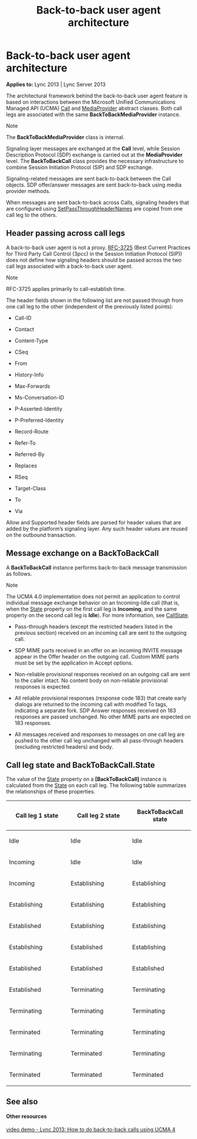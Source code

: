 ﻿---
title: Back-to-back user agent architecture
TOCTitle: Back-to-back user agent architecture
ms:assetid: 433baf9b-d4c3-441d-a5fb-9f4010cc0f21
ms:mtpsurl: https://msdn.microsoft.com/en-us/library/Dn465993(v=office.15)
ms:contentKeyID: 57102851
ms.date: 07/25/2014
mtps_version: v=office.15
---

# Back-to-back user agent architecture


**Applies to:** Lync 2013 | Lync Server 2013

  

The architectural framework behind the back-to-back user agent feature is based on interactions between the Microsoft Unified Communications Managed API (UCMA) [Call](https://msdn.microsoft.com/en-us/library/hh384235\(v=office.15\)) and [MediaProvider](https://msdn.microsoft.com/en-us/library/hh383767\(v=office.15\)) abstract classes. Both call legs are associated with the same **BackToBackMediaProvider** instance.


> [!NOTE]
> <P>The <STRONG>BackToBackMediaProvider</STRONG> class is internal.</P>



Signaling layer messages are exchanged at the **Call** level, while Session Description Protocol (SDP) exchange is carried out at the **MediaProvider** level. The **BackToBackCall** class provides the necessary infrastructure to combine Session Initiation Protocol (SIP) and SDP exchange.

Signaling-related messages are sent back-to-back between the Call objects. SDP offer/answer messages are sent back-to-back using media provider methods.

When messages are sent back-to-back across Calls, signaling headers that are configured using [SetPassThroughHeaderNames](https://msdn.microsoft.com/en-us/library/hh384137\(v=office.15\)) are copied from one call leg to the others.

## Header passing across call legs

A back-to-back user agent is not a proxy. [RFC-3725](http://www.rfc-editor.org/rfc/rfc3725.txt) (Best Current Practices for Third Party Call Control (3pcc) in the Session Initiation Protocol (SIP)) does not define how signaling headers should be passed across the two call legs associated with a back-to-back user agent.


> [!NOTE]
> <P>RFC-3725 applies primarily to call-establish time.</P>



The header fields shown in the following list are not passed through from one call leg to the other (independent of the previously listed points):

  - Call-ID

  - Contact

  - Content-Type

  - CSeq

  - From

  - History-Info

  - Max-Forwards

  - Ms-Conversation-ID

  - P-Asserted-Identity

  - P-Preferred-Identity

  - Record-Route

  - Refer-To

  - Referred-By

  - Replaces

  - RSeq

  - Target-Class

  - To

  - Via

Allow and Supported header fields are parsed for header values that are added by the platform’s signaling layer. Any such header values are reused on the outbound transaction.

## Message exchange on a BackToBackCall

A **BackToBackCall** instance performs back-to-back message transmission as follows.


> [!NOTE]
> <P>The UCMA 4.0 implementation does not permit an application to control individual message exchange behavior on an Incoming-Idle call (that is, when the <A href="https://msdn.microsoft.com/en-us/library/hh381151(v=office.15)">State</A> property on the first call leg is <STRONG>Incoming</STRONG>, and the same property on the second call leg is <STRONG>Idle</STRONG>). For more information, see <A href="https://msdn.microsoft.com/en-us/library/hh366023(v=office.15)">CallState</A>.</P>



  - Pass-through headers (except the restricted headers listed in the previous section) received on an incoming call are sent to the outgoing call.

  - SDP MIME parts received in an offer on an incoming INVITE message appear in the Offer header on the outgoing call. Custom MIME parts must be set by the application in Accept options.

  - Non-reliable provisional responses received on an outgoing call are sent to the caller intact. No content body on non-reliable provisional responses is expected.

  - All reliable provisional responses (response code 183) that create early dialogs are returned to the incoming call with modified To tags, indicating a separate fork. SDP Answer responses received on 183 responses are passed unchanged. No other MIME parts are expected on 183 responses.

  - All messages received and responses to messages on one call leg are pushed to the other call leg unchanged with all pass-through headers (excluding restricted headers) and body.

## Call leg state and BackToBackCall.State

The value of the [State](https://msdn.microsoft.com/en-us/library/hh383563\(v=office.15\)) property on a **\[BackToBackCall\]** instance is calculated from the [State](https://msdn.microsoft.com/en-us/library/hh381151\(v=office.15\)) on each call leg. The following table summarizes the relationships of these properties.

<table>
<colgroup>
<col style="width: 33%" />
<col style="width: 33%" />
<col style="width: 33%" />
</colgroup>
<thead>
<tr class="header">
<th><p>Call leg 1 state</p></th>
<th><p>Call leg 2 state</p></th>
<th><p>BackToBackCall state</p></th>
</tr>
</thead>
<tbody>
<tr class="odd">
<td><p>Idle</p></td>
<td><p>Idle</p></td>
<td><p>Idle</p></td>
</tr>
<tr class="even">
<td><p>Incoming</p></td>
<td><p>Idle</p></td>
<td><p>Idle</p></td>
</tr>
<tr class="odd">
<td><p>Incoming</p></td>
<td><p>Establishing</p></td>
<td><p>Establishing</p></td>
</tr>
<tr class="even">
<td><p>Establishing</p></td>
<td><p>Establishing</p></td>
<td><p>Establishing</p></td>
</tr>
<tr class="odd">
<td><p>Established</p></td>
<td><p>Establishing</p></td>
<td><p>Establishing</p></td>
</tr>
<tr class="even">
<td><p>Establishing</p></td>
<td><p>Established</p></td>
<td><p>Establishing</p></td>
</tr>
<tr class="odd">
<td><p>Established</p></td>
<td><p>Established</p></td>
<td><p>Established</p></td>
</tr>
<tr class="even">
<td><p>Established</p></td>
<td><p>Terminating</p></td>
<td><p>Terminating</p></td>
</tr>
<tr class="odd">
<td><p>Terminating</p></td>
<td><p>Terminating</p></td>
<td><p>Terminating</p></td>
</tr>
<tr class="even">
<td><p>Terminated</p></td>
<td><p>Terminating</p></td>
<td><p>Terminating</p></td>
</tr>
<tr class="odd">
<td><p>Terminating</p></td>
<td><p>Terminated</p></td>
<td><p>Terminating</p></td>
</tr>
<tr class="even">
<td><p>Terminated</p></td>
<td><p>Terminated</p></td>
<td><p>Terminated</p></td>
</tr>
</tbody>
</table>


## See also

#### Other resources

[video demo - Lync 2013: How to do back-to-back calls using UCMA 4](http://channel9.msdn.com/posts/lync-2013-how-to-do-back-to-back-calls-using-ucma-4)

